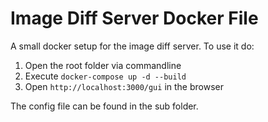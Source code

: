 # Image Diff Server Docker File

A small docker setup for the image diff server. To use it do:

1. Open the root folder via commandline
2. Execute `docker-compose up -d --build`
3. Open `http://localhost:3000/gui` in the browser

The config file can be found in the sub folder.